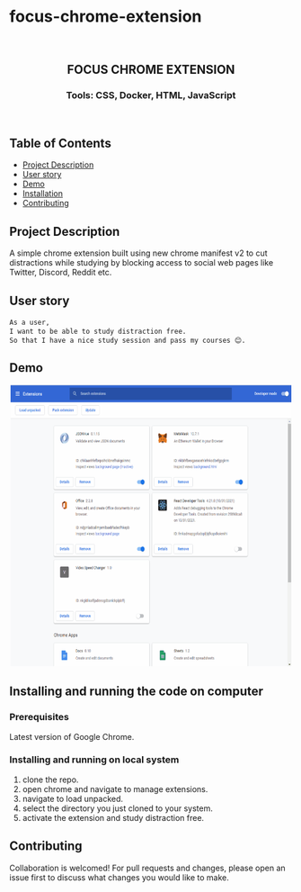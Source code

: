 # focus-chrome-extension
<br />
<p align="center">

<h2 align="center">FOCUS CHROME EXTENSION</h2>

<h3 align="center">
 Tools: CSS, Docker, HTML, JavaScript
</h3>
<br />
</p>

## Table of Contents

- [Project Description](#project-description)
- [User story](#user-story)
- [Demo](#demo)
- [Installation](#installation)
- [Contributing](#contributing)


## Project Description

A simple chrome extension built using new chrome manifest v2 to cut distractions while studying by blocking access to social web pages like Twitter, Discord, Reddit etc. 

## User story

```
As a user,
I want to be able to study distraction free.
So that I have a nice study session and pass my courses 😊.
```

## Demo
<p align="center">
    <img src="./images/focus.gif" width="500" height="500">
</p>

## Installing and running the code on computer

### Prerequisites

Latest version of Google Chrome.

### Installing and running on local system

1. clone the repo.
2. open chrome and navigate to manage extensions.
3. navigate to load unpacked.
4. select the directory you just cloned to your system.
5. activate the extension and study distraction free.

## Contributing

Collaboration is welcomed! For pull requests and changes, please open an issue first to discuss what changes you would like to make.

